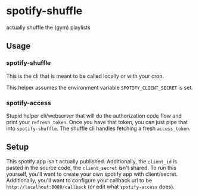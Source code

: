 # spotify-shuffle

actually shuffle the (gym) playlists

## Usage

### spotify-shuffle

This is the cli that is meant to be called locally or with your cron.

This helper assumes the environment variable `SPOTIFY_CLIENT_SECRET` is set.

### spotify-access

Stupid helper cli/webserver that will do the authorization code flow and print your `refresh_token`. Once you have that
token, you can just pipe that into `spotify-shuffle`. The shuffle cli handles fetching a fresh `access_token`.

## Setup

This spotify app isn't actually published. Additionally, the `client_id` is pasted in the source code,
the `client_secret` isn't shared. To run this yourself, you'll want to create your own spotify app with client/secret.
Additionally, you'll want to configure your callback url to be `http://localhost:8080/callback` (or edit
what `spotify-access` does).